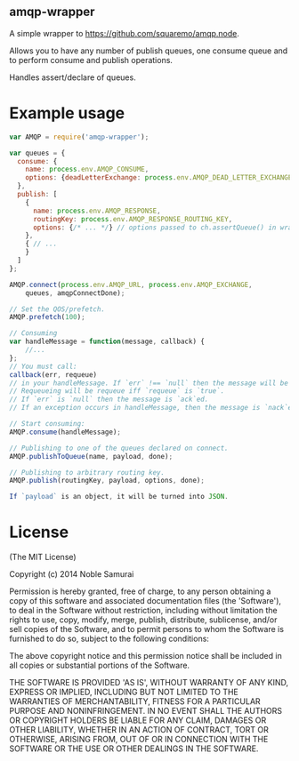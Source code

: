 amqp-wrapper
----------------

A simple wrapper to https://github.com/squaremo/amqp.node.

Allows you to have any number of publish queues, one consume queue and to perform
consume and publish operations.

Handles assert/declare of queues.

# Example usage
```javascript
var AMQP = require('amqp-wrapper');

var queues = {
  consume: {
    name: process.env.AMQP_CONSUME,
    options: {deadLetterExchange: process.env.AMQP_DEAD_LETTER_EXCHANGE}
  },
  publish: [
    {
      name: process.env.AMQP_RESPONSE,
      routingKey: process.env.AMQP_RESPONSE_ROUTING_KEY,
      options: {/* ... */} // options passed to ch.assertQueue() in wrapped lib.
    },
    { // ...
    }
  ]
};

AMQP.connect(process.env.AMQP_URL, process.env.AMQP_EXCHANGE,
    queues, amqpConnectDone);

// Set the QOS/prefetch.
AMQP.prefetch(100);

// Consuming
var handleMessage = function(message, callback) {
	//...
};
// You must call:
callback(err, requeue)
// in your handleMessage. If `err` !== `null` then the message will be `nack`ed.
// Requeueing will be requeue iff `requeue` is `true`.
// If `err` is `null` then the message is `ack`ed.
// If an exception occurs in handleMessage, then the message is `nack`ed and not requeued.

// Start consuming:
AMQP.consume(handleMessage);

// Publishing to one of the queues declared on connect.
AMQP.publishToQueue(name, payload, done);

// Publishing to arbitrary routing key.
AMQP.publish(routingKey, payload, options, done);

If `payload` is an object, it will be turned into JSON.
```

# License

(The MIT License)

Copyright (c) 2014 Noble Samurai

Permission is hereby granted, free of charge, to any person obtaining
a copy of this software and associated documentation files (the
'Software'), to deal in the Software without restriction, including
without limitation the rights to use, copy, modify, merge, publish,
distribute, sublicense, and/or sell copies of the Software, and to
permit persons to whom the Software is furnished to do so, subject to
the following conditions:

The above copyright notice and this permission notice shall be
included in all copies or substantial portions of the Software.

THE SOFTWARE IS PROVIDED 'AS IS', WITHOUT WARRANTY OF ANY KIND,
EXPRESS OR IMPLIED, INCLUDING BUT NOT LIMITED TO THE WARRANTIES OF
MERCHANTABILITY, FITNESS FOR A PARTICULAR PURPOSE AND NONINFRINGEMENT.
IN NO EVENT SHALL THE AUTHORS OR COPYRIGHT HOLDERS BE LIABLE FOR ANY
CLAIM, DAMAGES OR OTHER LIABILITY, WHETHER IN AN ACTION OF CONTRACT,
TORT OR OTHERWISE, ARISING FROM, OUT OF OR IN CONNECTION WITH THE
SOFTWARE OR THE USE OR OTHER DEALINGS IN THE SOFTWARE.
